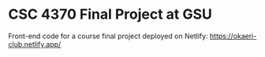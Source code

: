 # CSC 4370 Final Project at GSU

Front-end code for a course final project deployed on Netlify: https://okaeri-club.netlify.app/
